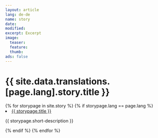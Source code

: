```yaml
---
layout: article
lang: de-de
name: story
date: 
modified:
excerpt: Excerpt
image:
  teaser:
  feature: 
  thumb:
ads: false
---
```


<h1>{{ site.data.translations.[page.lang].story.title }}</h1>

<div class="tiles">
<!-- Show story articles of the same language -->
{% for storypage in site.story %}
  {% if storypage.lang == page.lang %}
  <li>
    <!--<img src="{{ storypage.thumbnail-path }}" alt="{{ storypage.title }}"/>-->
    <!--<a href="{{ storypage.url }}">{{ storypage.title }} {{ storypage.lang }}</a>-->
    <a href="{{ storypage.url }}">{{ storypage.title }}</a>
    <p>{{ storypage.short-description }}</p>
  </li>
  {% endif %}
{% endfor %}
</div>
